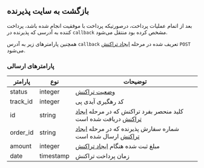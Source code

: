 ## بازگشت به سایت پذیرنده

بعد از اتمام عملیات پرداخت، درصورتیکه پرداخت با موفقیت انجام شده باشد، پرداخت کننده به آدرسی که پذیرنده در `callback` مشخص کرده بود منتقل می‌شود.

همچنین پارامترهای زیر به آدرس `callback` تعریف شده در مرحله [ایجاد تراکنش](#2c82b7acb2) `POST` می‌شود.

### پارامترهای ارسالی

پارامتر | نوع | توضیحات
------- | --- | -------
status | integer | [وضعیت تراکنش](#226e39a2ad)
track_id | integer | کد رهگیری آیدی پی
id | string | کلید منحصر بفرد تراکنش که در مرحله [ایجاد تراکنش](#2c82b7acb2) دریافت شده است
order_id | string | شماره سفارش پذیرنده که در مرحله [ایجاد تراکنش](#2c82b7acb2) ارسال شده است
amount | integer | مبلغ ثبت شده هنگام [ایجاد تراکنش](#2c82b7acb2)
date | timestamp | زمان پرداخت تراکنش